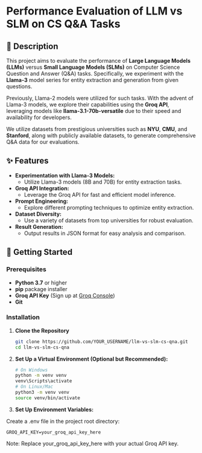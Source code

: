 # Performance Evaluation of LLM vs SLM on CS Q&A Tasks


## 📝 Description

This project aims to evaluate the performance of **Large Language Models (LLMs)** versus **Small Language Models (SLMs)** on Computer Science Question and Answer (Q&A) tasks. Specifically, we experiment with the **Llama-3** model series for entity extraction and generation from given questions.

Previously, Llama-2 models were utilized for such tasks. With the advent of Llama-3 models, we explore their capabilities using the **Groq API**, leveraging models like **llama-3.1-70b-versatile** due to their speed and availability for developers.

We utilize datasets from prestigious universities such as **NYU**, **CMU**, and **Stanford**, along with publicly available datasets, to generate comprehensive Q&A data for our evaluations.

## ✨ Features

- **Experimentation with Llama-3 Models:**
  - Utilize Llama-3 models (8B and 70B) for entity extraction tasks.
- **Groq API Integration:**
  - Leverage the Groq API for fast and efficient model inference.
- **Prompt Engineering:**
  - Explore different prompting techniques to optimize entity extraction.
- **Dataset Diversity:**
  - Use a variety of datasets from top universities for robust evaluation.
- **Result Generation:**
  - Output results in JSON format for easy analysis and comparison.


## 🚀 Getting Started

### Prerequisites

- **Python 3.7** or higher
- **pip** package installer
- **Groq API Key** (Sign up at [Groq Console](https://console.groq.com/))
- **Git**

### Installation

1. **Clone the Repository**

   ```bash
   git clone https://github.com/YOUR_USERNAME/llm-vs-slm-cs-qna.git
   cd llm-vs-slm-cs-qna
   ```
2. **Set Up a Virtual Environment (Optional but Recommended):**

   ```bash
   # On Windows
   python -m venv venv
   venv\Scripts\activate
   # On Linux/Mac
   python3 -m venv venv
   source venv/bin/activate
   ```
  
3. **Set Up Environment Variables:**

Create a .env file in the project root directory:

  ```plaintext
  GROQ_API_KEY=your_groq_api_key_here
  ```
Note: Replace your_groq_api_key_here with your actual Groq API key.
